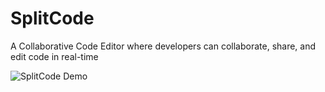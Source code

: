 # SplitCode
A Collaborative Code Editor where developers can collaborate, share, and edit code in real-time

![SplitCode Demo](public/demo.gif|width=100)
